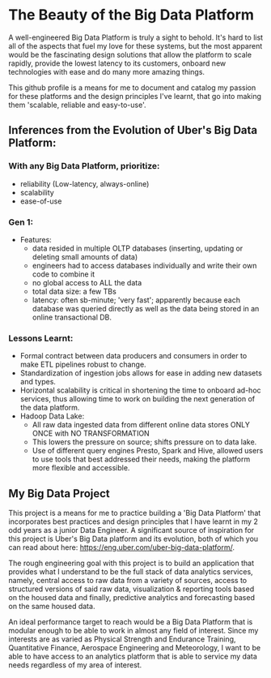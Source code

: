 # The Beauty of the Big Data Platform
A well-engineered Big Data Platform is truly a sight to behold. It's hard to list all of the aspects that fuel my love for these systems, but the most apparent would be the fascinating design solutions that allow the platform to scale rapidly, provide the lowest latency to its customers, onboard new technologies with ease and do many more amazing things.

This github profile is a means for me to document and catalog my passion for these platforms and the design principles I've learnt, that go into making them 'scalable, reliable and easy-to-use'. 

## Inferences from the Evolution of Uber's Big Data Platform: 

### With any Big Data Platform, prioritize:
- reliability (Low-latency, always-online)
- scalability
- ease-of-use
	
### Gen 1:
* Features:
  * data resided in multiple OLTP databases (inserting, updating or deleting small amounts of data)
  * engineers had to access databases individually and write their own code to combine it
  * no global access to ALL the data
  * total data size: a few TBs
  * latency: often sb-minute; 'very fast'; apparently because each database was queried directly as well as the data being stored in an online transactional DB.
		

### Lessons Learnt:
- Formal contract between data producers and consumers in order to make ETL pipelines robust to change.
- Standardization of ingestion jobs allows for ease in adding new datasets and types.
- Horizontal scalability is critical in shortening the time to onboard ad-hoc services, thus allowing time to work on building the next generation of the data platform.
- Hadoop Data Lake:
	- All raw data ingested data from different online data stores ONLY ONCE with NO TRANSFORMATION
	- This lowers the pressure on source; shifts pressure on to data lake.
	- Use of different query engines Presto, Spark and Hive, allowed users to use tools that best addressed their needs, making the platform more flexible and accessible.
	

## My Big Data Project
This project is a means for me to practice building a 'Big Data Platform' that incorporates best practices and design principles that I have learnt in my 2 odd years as a junior Data Engineer. A significant source of inspiration for this project is Uber's Big Data platform and its evolution, both of which you can read about here: https://eng.uber.com/uber-big-data-platform/.

The rough engineering goal with this project is to build an application that provides what I understand to be the full stack of data analytics services, namely, central access to raw data from a variety of sources, access to structured versions of said raw data, visualization & reporting tools based on the housed data and finally, predictive analytics and forecasting based on the same housed data.

An ideal performance target to reach would be a Big Data Platform that is modular enough to be able to work in almost any field of interest. Since my interests are as varied as Physical Strength and Endurance Training, Quantitative Finance, Aerospace Engineering and Meteorology, I want to be able to have access to an analytics platform that is able to service my data needs regardless of my area of interest.

<!---
- 👋 Hi, I’m @pranavathreya
- 👀 I’m interested in Quantitative & Computational Finance, Machine Learning & Software Engineering.
- 🌱 I’m currently studying the book "Hands-On Machine Learning with Scikit-Learn, Keras and TensorFlow".
- 💞️ I’m looking to collaborate at any level on projects involving Big Data, Quantitative & Computational Finance, and ML.
- 📫 You can reach me at pranavsubbu@gmail.com.
--->
<!---
pranavathreya/pranavathreya is a ✨ special ✨ repository because its `README.md` (this file) appears on your GitHub profile.
You can click the Preview link to take a look at your changes.
--->
